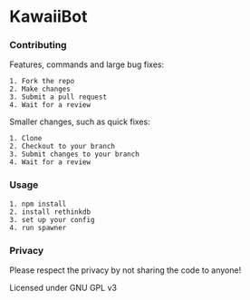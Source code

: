 KawaiiBot
======

### Contributing

Features, commands and large bug fixes:
```
1. Fork the repo
2. Make changes
3. Submit a pull request
4. Wait for a review
```

Smaller changes, such as quick fixes:
```
1. Clone
2. Checkout to your branch
3. Submit changes to your branch
4. Wait for a review
```

### Usage
```
1. npm install
2. install rethinkdb
3. set up your config
4. run spawner
```

### Privacy
Please respect the privacy by not sharing the code to anyone!

Licensed under GNU GPL v3
